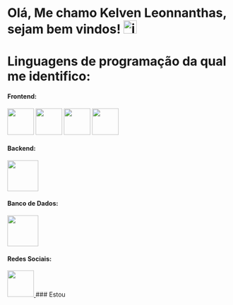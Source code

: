 # Olá, Me chamo Kelven Leonnanthas, sejam bem vindos! <img width="30" height="30" alt="image" src="https://github.com/user-attachments/assets/40c932b7-668f-4333-afb0-a539f4e48b01" />


# Linguagens de programação da qual me identifico:
#### Frontend:
<p align="left">
           
<img src="https://cdn.jsdelivr.net/gh/devicons/devicon@latest/icons/html5/html5-original.svg" width="60" height="60" /> 
           
<img src="https://cdn.jsdelivr.net/gh/devicons/devicon@latest/icons/css3/css3-original.svg" width="60" height="60" />
           
<img src="https://cdn.jsdelivr.net/gh/devicons/devicon@latest/icons/javascript/javascript-original.svg" widht="60" height="60" />

<img src="https://cdn.jsdelivr.net/gh/devicons/devicon@latest/icons/react/react-original.svg" width="60" height="60" />

</p>

#### Backend:

<img src="https://cdn.jsdelivr.net/gh/devicons/devicon@latest/icons/java/java-original.svg" width="70" height="70" />

#### Banco de Dados:

<img src="https://cdn.jsdelivr.net/gh/devicons/devicon@latest/icons/postgresql/postgresql-original.svg" width="70" height="70" />

#### Redes Sociais:

<a href="https://www.linkedin.com/in/kelven-leonnanthas-4075ab319/)">
  <img src="https://cdn.jsdelivr.net/gh/devicons/devicon@latest/icons/linkedin/linkedin-original.svg" width="60" height="60" />
</a>
### Estou
